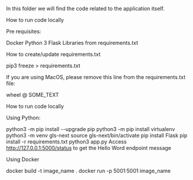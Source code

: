 In this folder we will find the code related to the application itself.

How to run code locally

Pre requisites:

Docker
Python 3
Flask
Libraries from requirements.txt

How to create/update requirements.txt

pip3 freeze > requirements.txt

If you are using MacOS, please remove this line from the requirements.txt file:

wheel @ SOME_TEXT

How to run code locally

Using Python:

python3 -m pip install --upgrade pip
python3 -m pip install virtualenv
python3 -m venv gls-next
source gls-next/bin/activate
pip install Flask
pip install -r requirements.txt
python3 app.py
Access http://127.0.0.1:5000/status to get the Hello Word endpoint message

Using Docker

docker build -t image_name .
docker run -p 5001:5001 image_name